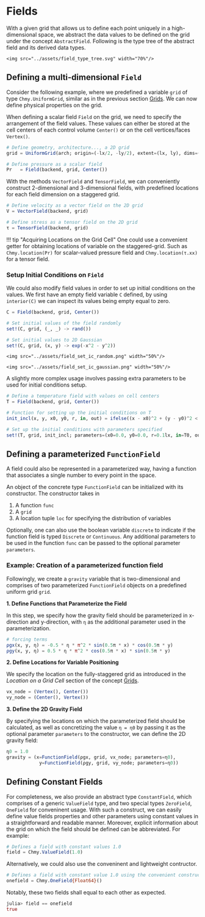 # Fields

With a given grid that allows us to define each point uniquely in a high-dimensional space, we abstract the data values to be defined on the grid under the concept `AbstractField`. Following is the type tree of the abstract field and its derived data types.

```@raw html
<img src="../assets/field_type_tree.svg" width="70%"/>
```

## Defining a multi-dimensional `Field`

Consider the following example, where we predefined a variable `grid` of type `Chmy.UniformGrid`, similar as in the previous section [Grids](./grids.md). We can now define physical properties on the grid.

When defining a scalar field `Field` on the grid, we need to specify the arrangement of the field values. These values can either be stored at the cell centers of each control volume `Center()` or on the cell vertices/faces `Vertex()`.

```julia
# Define geometry, architecture..., a 2D grid
grid = UniformGrid(arch; origin=(-lx/2, -ly/2), extent=(lx, ly), dims=(nx, ny))

# Define pressure as a scalar field
Pr   = Field(backend, grid, Center())
```

With the methods `VectorField` and `TensorField`, we can conveniently construct 2-dimensional and 3-dimensional fields, with predefined locations for each field dimension on a staggered grid.

```julia
# Define velocity as a vector field on the 2D grid
V = VectorField(backend, grid)

# Define stress as a tensor field on the 2D grid
τ = TensorField(backend, grid)
```

!!! tip "Acquiring Locations on the Grid Cell"
    One could use a convenient getter for obtaining locations of variable on the staggered-grid. Such as `Chmy.location(Pr)` for scalar-valued pressure field and `Chmy.location(τ.xx)` for a tensor field.

### Setup Initial Conditions on `Field`

We could also modify field values in order to set up initial conditions on the values. We first have an empty field variable `C` defined, by using `interior(C)` we can inspect its values being empty equal to zero.

```julia
C = Field(backend, grid, Center())
```

```julia
# Set initial values of the field randomly
set!(C, grid, (_, _) -> rand())

# Set initial values to 2D Gaussian
set!(C, grid, (x, y) -> exp(-x^2 - y^2))
```

```@raw html
<img src="../assets/field_set_ic_random.png" width="50%"/>
```

```@raw html
<img src="../assets/field_set_ic_gaussian.png" width="50%"/>
```



A slightly more complex usage involves passing extra parameters to be used for initial conditions setup.

```julia
# Define a temperature field with values on cell centers
T = Field(backend, grid, Center())

# Function for setting up the initial conditions on T
init_incl(x, y, x0, y0, r, in, out) = ifelse((x - x0)^2 + (y - y0)^2 < r^2, in, out)

# Set up the initial conditions with parameters specified
set!(T, grid, init_incl; parameters=(x0=0.0, y0=0.0, r=0.1lx, in=T0, out=Ta))
```

## Defining a parameterized `FunctionField`

A field could also be represented in a parameterized way, having a function that associates a single number to every point in the space.

An object of the concrete type `FunctionField` can be initialized with its constructor. The constructor takes in 


1. A function `func`
2. A `grid`
3. A location tuple `loc` for specifying the distribution of variables

Optionally, one can also use the boolean variable `discrete` to indicate if the function field is typed `Discrete` or `Continuous`. Any additional parameters to be used in the function `func` can be passed to the optional parameter `parameters`.

### Example: Creation of a parameterized function field
Followingly, we create a `gravity` variable that is two-dimensional and comprises of two parameterized `FunctionField` objects on a predefined uniform grid `grid`.

**1. Define Functions that Parameterize the Field**

In this step, we specify how the gravity field should be parameterized in x-direction and y-direction, with `η` as the additional parameter used in the parameterization.

```julia
# forcing terms
ρgx(x, y, η) = -0.5 * η * π^2 * sin(0.5π * x) * cos(0.5π * y)
ρgy(x, y, η) = 0.5 * η * π^2 * cos(0.5π * x) * sin(0.5π * y)
```

**2. Define Locations for Variable Positioning**

We specify the location on the fully-staggered grid as introduced in the _Location on a Grid Cell_ section of the concept [Grids](./grids.md).

```julia
vx_node = (Vertex(), Center())
vy_node = (Center(), Vertex())
```

**3. Define the 2D Gravity Field**

By specifying the locations on which the parameterized field should be calculated, as well as concretizing the value `η = η0` by passing it as the optional parameter `parameters` to the constructor, we can define the 2D gravity field:

```julia
η0 = 1.0
gravity = (x=FunctionField(ρgx, grid, vx_node; parameters=η0),
            y=FunctionField(ρgy, grid, vy_node; parameters=η0))
```

## Defining Constant Fields

For completeness, we also provide an abstract type `ConstantField`, which comprises of a generic `ValueField` type, and two special types `ZeroField`, `OneField` for conveninent usage. With such a construct, we can easily define value fields properties and other parameters using constant values in a straightforward and readable manner. Moreover, explicit information about the grid on which the field should be defined can be abbreviated. For example:

```julia
# Defines a field with constant values 1.0
field = Chmy.ValueField(1.0)
```

Alternatively, we could also use the conveninent and lightweight contructor.

```julia
# Defines a field with constant value 1.0 using the convenient constructor
onefield = Chmy.OneField{Float64}()
```

Notably, these two fields shall equal to each other as expected.

```julia
julia> field == onefield
true
```